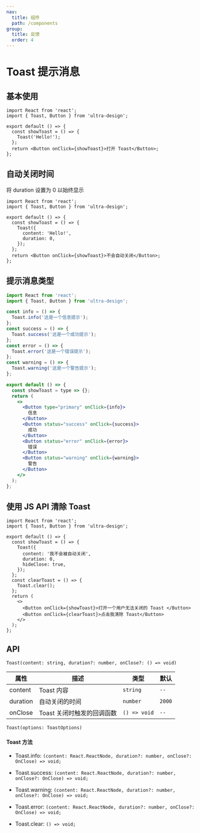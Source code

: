 ```yaml
---
nav:
  title: 组件
  path: /components
group:
  title: 反馈
  order: 4
---
```


# Toast 提示消息

## 基本使用

```tsx
import React from 'react';
import { Toast, Button } from 'ultra-design';

export default () => {
  const showToast = () => {
    Toast('Hello!');
  };
  return <Button onClick={showToast}>打开 Toast</Button>;
};
```

## 自动关闭时间

将 duration 设置为 0 以始终显示

```tsx
import React from 'react';
import { Toast, Button } from 'ultra-design';

export default () => {
  const showToast = () => {
    Toast({
      content: 'Hello!',
      duration: 0,
    });
  };
  return <Button onClick={showToast}>不会自动关闭</Button>;
};
```

## 提示消息类型

```jsx
import React from 'react';
import { Toast, Button } from 'ultra-design';

const info = () => {
  Toast.info('这是一个信息提示');
};
const success = () => {
  Toast.success('这是一个成功提示');
};
const error = () => {
  Toast.error('这是一个错误提示');
};
const warning = () => {
  Toast.warning('这是一个警告提示');
};

export default () => {
  const showToast = type => {};
  return (
    <>
      <Button type="primary" onClick={info}>
        信息
      </Button>
      <Button status="success" onClick={success}>
        成功
      </Button>
      <Button status="error" onClick={error}>
        错误
      </Button>
      <Button status="warning" onClick={warning}>
        警告
      </Button>
    </>
  );
};
```

## 使用 JS API 清除 Toast

```tsx
import React from 'react';
import { Toast, Button } from 'ultra-design';

export default () => {
  const showToast = () => {
    Toast({
      content: '我不会被自动关闭',
      duration: 0,
      hideClose: true,
    });
  };
  const clearToast = () => {
    Toast.clear();
  };
  return (
    <>
      <Button onClick={showToast}>打开一个用户无法关闭的 Toast </Button>
      <Button onClick={clearToast}>点击我清除 Toast</Button>
    </>
  );
};
```

## API

`Toast(content: string, duration?: number, onClose?: () => void)`

| 属性     | 描述                       | 类型         | 默认   |
| -------- | -------------------------- | ------------ | ------ |
| content  | Toast 内容                 | `string`     | `--`   |
| duration | 自动关闭的时间             | `number`     | `2000` |
| onClose  | Toast 关闭时触发的回调函数 | `() => void` | `--`   |

`Toast(options: ToastOptions)`

<API src="toast-internal.tsx" export="['ToastInternal']" hideTitle />

#### Toast 方法

- Toast.info: `(content: React.ReactNode, duration?: number, onClose?: OnClose) => void;`

- Toast.success: `(content: React.ReactNode, duration?: number, onClose?: OnClose) => void;`

- Toast.warning: `(content: React.ReactNode, duration?: number, onClose?: OnClose) => void;`

- Toast.error: `(content: React.ReactNode, duration?: number, onClose?: OnClose) => void;`

- Toast.clear: `() => void;`
